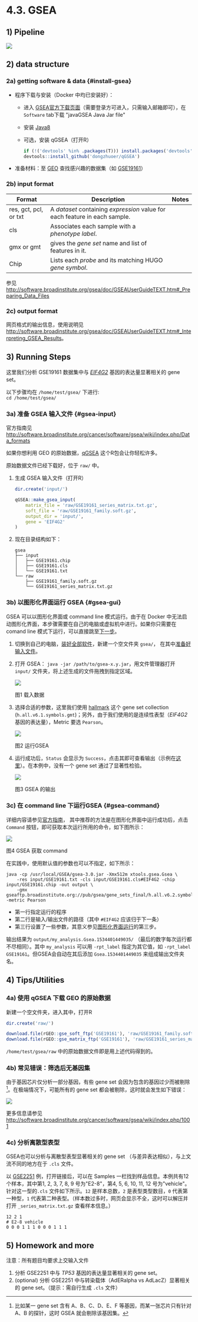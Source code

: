 # 4.3. GSEA

## 1) Pipeline

![](../../.gitbook/assets/gsea-home.gif)

## 2) data structure

### 2a) getting software & data {#install-gsea}

- 程序下载与安装（Docker 中均已安装好）：

  - 进入 [GSEA官方下载页面](http://software.broadinstitute.org/gsea/downloads.jsp)（需要登录方可进入，只需输入邮箱即可），在 `Software` tab下载 "javaGSEA Java Jar file"
  - 安装 [Java8](http://www.oracle.com/technetwork/java/javase/downloads/index.html) 
  - 可选，安装 qGSEA（打开R）
    
    ```r
    if (!('devtools' %in% .packages(T))) install.packages('devtools')
    devtools::install_github('dongzhuoer/qGSEA')
    ```

-  准备材料：至 [GEO](https://www.ncbi.nlm.nih.gov/geo/browse/?view=series&display=20) 查找感兴趣的数据集（如 [GSE19161](https://www.ncbi.nlm.nih.gov/geo/query/acc.cgi?acc=GSE19161)）

### 2b) input format

| Format                | Description                                                                | Notes |
|-----------------------|----------------------------------------------------------------------------|-------|
| res, gct, pcl, or txt | A _dataset_ containing _expression_ value for each feature in each sample. |       |
| cls                   | Associates each sample with a _phenotype label_.                           |       |
| gmx or gmt            | gives the _gene set_ name and list of features in it.                      |       |
| Chip                  | Lists each _probe_ and its matching HUGO _gene symbol_.                 |       |

参见 <http://software.broadinstitute.org/gsea/doc/GSEAUserGuideTEXT.htm#_Preparing_Data_Files>

### 2c) output format

网页格式的输出信息，使用说明见 <http://software.broadinstitute.org/gsea/doc/GSEAUserGuideTEXT.htm#_Interpreting_GSEA_Results>。


## 3) Running Steps
<!-- for unittest is in docker repo -->
这里我们分析 GSE19161 数据集中与 [_EIF4G2_](https://www.ncbi.nlm.nih.gov/gene/1982) 基因的表达量显著相关的 gene set。

以下步骤均在 `/home/test/gsea/` 下进行:  
`cd /home/test/gsea/`

### 3a) 准备 GSEA 输入文件 {#gsea-input}

官方指南见 <http://software.broadinstitute.org/cancer/software/gsea/wiki/index.php/Data_formats>

如果你想利用 GEO 的原始数据，[qGSEA](https://github.com/dongzhuoer/qGSEA) 这个R包会让你轻松许多。

原始数据文件已经下载好，位于 `raw/` 中。

1. 生成 GSEA 输入文件（打开R）

   ```r
   dir.create('input/')

   qGSEA::make_gsea_input(
       matrix_file = 'raw/GSE19161_series_matrix.txt.gz',
       soft_file = 'raw/GSE19161_family.soft.gz',
       output_dir = 'input/', 
       gene = 'EIF4G2'
   )
   ```

1. 现在目录结构如下：
   <!-- `tree` --->
   ```
   gsea
   ├── input
   │   ├── GSE19161.chip
   │   ├── GSE19161.cls
   │   └── GSE19161.txt
   └── raw
       ├── GSE19161_family.soft.gz
       └── GSE19161_series_matrix.txt.gz
   ```

### 3b) 以图形化界面运行 GSEA {#gsea-gui}


GSEA 可以以图形化界面或 command line 模式运行。由于在 Docker 中无法启动图形化界面，本步骤需要在自己的电脑或虚拟机中进行。如果你只需要在 comand line 模式下运行，可以直接跳至[下一步](#gsea-command)。
       
1. 切换到自己的电脑，[装好全部软件](#install-gsea)，新建一个空文件夹 `gsea/`，
       在其中[准备好输入文件](#gsea-input)。
   
1. 打开 GSEA： `java -jar /path/to/gsea-x.y.jar`，用文件管理器打开 `input/` 文件夹，将上述生成的文件拖拽到指定区域。

   ![](../../.gitbook/assets/gsea-load-data.gif)

   图1 载入数据


1. 选择合适的参数，这里我们使用 [hallmark](https://doi.org/10.1016/j.cels.2015.12.004) 这个 gene set collection (`h.all.v6.1.symbols.gmt`)；另外，由于我们使用的是连续性表型（_EIF4G2_ 基因的表达量），Metric 要选 `Pearson`。

   ![](../../.gitbook/assets/gsea-run.gif)
   
   图2 运行GSEA

1. 运行成功后，`Status` 会显示为 `Success`，点击其即可查看输出（示例在[这里](https://lulab.gitbooks.io/teaching/content/.gitbook/gsea-output/my_analysis.Gsea.1534595192524/index.html)）。在本例中，没有一个 gene set 通过了显著性检验。

   ![](../../.gitbook/assets/gsea-result.gif)
   
   图3 GSEA 的输出


### 3c) 在 command line 下运行GSEA {#gsea-command}

详细内容请参见[官方指南](http://software.broadinstitute.org/gsea/doc/GSEAUserGuideTEXT.htm#_Running_GSEA_from_the%20Command%20Line)，
其中推荐的方法是在图形化界面中运行成功后，点击 `Command` 按钮，即可获取本次运行所用的命令，如下图所示：

![](../../.gitbook/assets/gsea-command.gif)

图4 GSEA 获取 command

在实践中，使用默认值的参数也可以不指定，如下所示：

```
java -cp /usr/local/GSEA/gsea-3.0.jar -Xmx512m xtools.gsea.Gsea \
    -res input/GSE19161.txt -cls input/GSE19161.cls#EIF4G2 -chip input/GSE19161.chip -out output \
    -gmx gseaftp.broadinstitute.org://pub/gsea/gene_sets_final/h.all.v6.2.symbols.gmt -metric Pearson
```

- 第一行指定运行的程序
- 第二行是输入/输出文件的路径（其中 `#EIF4G2` 应该归于下一条）
- 第三行设置了一些参数，其意义参见[图形化界面运行](#gsea-gui)的第三步。

输出结果为 `output/my_analysis.Gsea.1534401449035/` （最后的数字每次运行都不尽相同）。其中 `my_analysis` 可以用 `-rpt_label` 指定为其它值，如 `-rpt_label GSE19161`。但GSEA会自动在其后添加 `Gsea.1534401449035` 来组成输出文件夹名。

## 4) Tips/Utilities

### 4a) 使用 qGSEA 下载 GEO 的原始数据

新建一个空文件夹，进入其中，打开R

```r
dir.create('raw/')

download.file(rGEO::gse_soft_ftp('GSE19161'), 'raw/GSE19161_family.soft.gz')
download.file(rGEO::gse_matrix_ftp('GSE19161'), 'raw/GSE19161_series_matrix.txt.gz')
```

`/home/test/gsea/raw` 中的原始数据文件即是用上述代码得到的。

### 4b) 常见错误：筛选后无基因集

由于基因芯片仅分析一部分基因，有些 gene set 会因为包含的基因过少而被剔除 [^1]。在极端情况下，可能所有的 gene set 都会被剔除，这时就会发生如下错误：
   
![](../../.gitbook/assets/gsea-no-gene-set-error.png)

更多信息请参见<http://software.broadinstitute.org/cancer/software/gsea/wiki/index.php/1001>


### 4c) 分析离散型表型

GSEA也可以分析与离散型表型显著相关的 gene set （与差异表达相似），与上文流不同的地方在于 `.cls` 文件。 

以 [GSE2251](https://www.ncbi.nlm.nih.gov/geo/query/acc.cgi?acc=GSE2251) 例，打开链接后，可以在 Samples 一栏找到样品信息。本例共有12个样本，其中第1, 2, 3, 7, 8, 9 号为"E2-8"，第4, 5, 6, 10, 11, 12 号为"vehicle"。针对这一型的`.cls` 文件如下所示。`12` 是样本总数，`2` 是表型类型数目，`0` 代表第一种型，`1` 代表第二种表型。（样本数过多时，网页会显示不全，这时可以解压并打开 `_series_matrix.txt.gz` 查看样本信息。）

```
12 2 1
# E2-8 vehicle
0 0 0 1 1 1 0 0 0 1 1 1
```


## 5) Homework and more

注意：所有题目均要求上交输入文件

1. 分析 GSE2251 中与 _TP53_ 基因的表达量显著相关的 gene set。
1. (optional) 分析 GSE2251 中与转染载体（AdERalpha vs AdLacZ）显著相关的 gene set。（提示：需自行生成 `.cls` 文件）

<!-- homework answer

`cd gsea`

```r
download.file(rGEO::gse_soft_ftp('GSE2251'), 'raw/GSE2251_family.soft.gz')
download.file(rGEO::gse_matrix_ftp('GSE2251'), 'raw/GSE2251_series_matrix.txt.gz')


qGSEA::make_gsea_input(
    matrix_file = 'raw/GSE2251_series_matrix.txt.gz', 
    soft_file = 'raw/GSE2251_family.soft.gz',
    'input', 'TP53'
)
```

```bash
java -cp /media/computer/opt/GSEA/gsea-3.0.jar -Xmx512m xtools.gsea.Gsea \
    -res input/GSE2251.txt -cls input/GSE2251.cls#TP53 -chip input/GSE2251.chip -out output \
    -gmx gseaftp.broadinstitute.org://pub/gsea/gene_sets_final/h.all.v6.2.symbols.gmt -metric Pearson

java -cp /media/computer/opt/GSEA/gsea-3.0.jar -Xmx512m xtools.gsea.Gsea \
    -res input/GSE2251.txt -cls input/GSE2251_vector.cls#AdERalpha_versus_AdLacZ -chip input/GSE2251.chip -out output \
    -gmx gseaftp.broadinstitute.org://pub/gsea/gene_sets_final/h.all.v6.2.symbols.gmt
```

-->






[^1]: 比如某一 gene set 含有 A、B、C、D、E、F 等基因，而某一张芯片只有针对 A、B 的探针，这时 GSEA 就会剔除该基因集。
